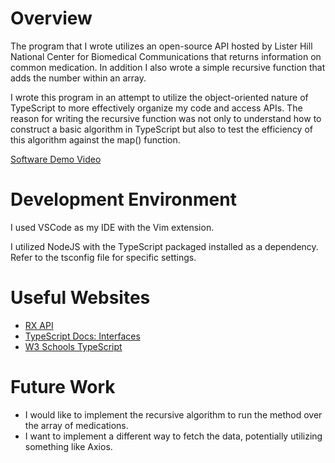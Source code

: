 # Overview

The program that I wrote utilizes an open-source API hosted by Lister Hill National Center for Biomedical Communications that returns information on common medication. In addition I also wrote a simple recursive function that adds the number within an array.

I wrote this program in an attempt to utilize the object-oriented nature of TypeScript to more effectively organize my code and access APIs. The reason for writing the recursive function was not only to understand how to construct a basic algorithm in TypeScript but also to test the efficiency of this algorithm against the map() function.

[Software Demo Video](https://www.youtube.com/watch?v=kIIemHtkejQ)

# Development Environment

I used VSCode as my IDE with the Vim extension.

I utilized NodeJS with the TypeScript packaged installed as a dependency. Refer to the tsconfig file for specific settings.

# Useful Websites

- [RX API](https://lhncbc.nlm.nih.gov/index.html)
- [TypeScript Docs: Interfaces](https://www.typescriptlang.org/docs/handbook/interfaces.html)
- [W3 Schools TypeScript](https://www.w3schools.com/typescript/index.php)

# Future Work

- I would like to implement the recursive algorithm to run the method over the array of medications.
- I want to implement a different way to fetch the data, potentially utilizing something like Axios.